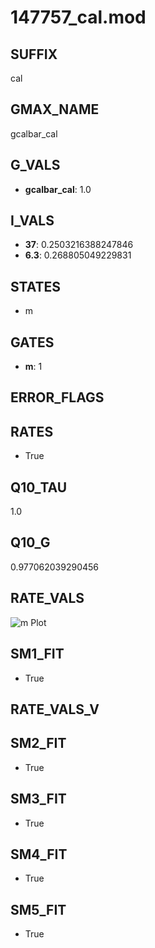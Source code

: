 # 147757_cal.mod

## SUFFIX

cal

## GMAX_NAME

gcalbar_cal

## G_VALS

- **gcalbar_cal**: 1.0

## I_VALS

- **37**: 0.2503216388247846
- **6.3**: 0.268805049229831

## STATES

- m

## GATES

- **m**: 1

## ERROR_FLAGS


## RATES

- True

## Q10_TAU

1.0

## Q10_G

0.977062039290456

## RATE_VALS

![m Plot](/Users/pbozelos/Dropbox/icg-Chai-Panos/supermodels/output_markdown_files/Ca/147757_cal.mod/images/m.png)

## SM1_FIT

- True

## RATE_VALS_V

## SM2_FIT

- True

## SM3_FIT

- True

## SM4_FIT

- True

## SM5_FIT

- True

